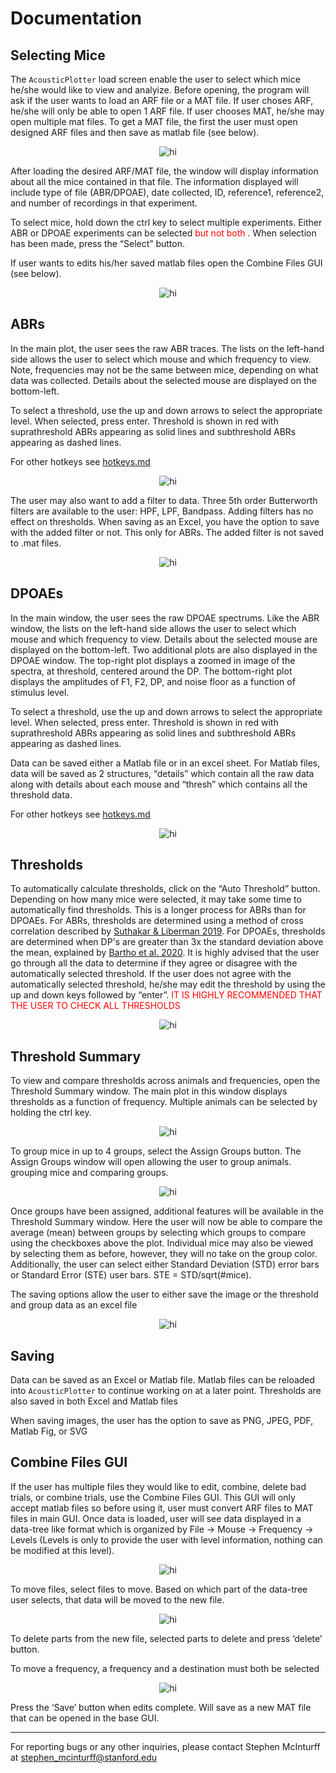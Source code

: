 # Documentation

## Selecting Mice
The `AcousticPlotter` load screen enable the user to select which mice he/she would like to view and analyize. Before opening, the program will ask if the user wants to load an ARF file or a MAT file. If user choses ARF, he/she will only be able to open 1 ARF file. If user chooses MAT, he/she may open multiple mat files. To get a MAT file, the first the user must open designed ARF files and then save as matlab file (see below).

<p align="center">
  <img src="Assets/doc1.png" alt="hi" class="inline"/>
</p>
 
After loading the desired ARF/MAT file, the window will display information about all the mice contained in that file. The information displayed will include type of file (ABR/DPOAE), date collected, ID, reference1, reference2, and number of recordings in that experiment.  

To select mice, hold down the ctrl key to select multiple experiments. Either ABR or DPOAE experiments can be selected <span style="color: red"> but not both </span>. When selection has been made, press the “Select” button.

If user wants to edits his/her saved matlab files open the Combine Files GUI (see below).
 
<p align="center">
  <img src="Assets/doc2.png" alt="hi" class="inline"/>
</p>

## ABRs

In the main plot, the user sees the raw ABR traces. The lists on the left-hand side allows the user to select which mouse and which frequency to view. Note, frequencies may not be the same between mice, depending on what data was collected. Details about the selected mouse are displayed on the bottom-left.

To select a threshold, use the up and down arrows to select the appropriate level. When selected, press enter. Threshold is shown in red with suprathreshold ABRs appearing as solid lines and subthreshold ABRs appearing as dashed lines. 

For other hotkeys see [hotkeys.md](https://github.com/StankovicLab/Acoustic-Plotter/blob/main/hotkeys.md) 

<p align="center">
  <img src="Assets/doc3.png" alt="hi" class="inline"/>
</p>
 
The user may also want to add a filter to data. Three 5th order Butterworth filters are available to the user: HPF, LPF, Bandpass. Adding filters has no effect on thresholds. When saving as an Excel, you have the option to save with the added filter or not. This only for ABRs. The added filter is not saved to .mat files.
 
<p align="center">
  <img src="Assets/doc4.png" alt="hi" class="inline"/>
</p>

## DPOAEs

In the main window, the user sees the raw DPOAE spectrums. Like the ABR window, the lists on the left-hand side allows the user to select which mouse and which frequency to view. Details about the selected mouse are displayed on the bottom-left. Two additional plots are also displayed in the DPOAE window. The top-right plot displays a zoomed in image of the spectra, at threshold, centered around the DP. The bottom-right plot displays the amplitudes of F1, F2, DP, and noise floor as a function of stimulus level. 

To select a threshold, use the up and down arrows to select the appropriate level. When selected, press enter. Threshold is shown in red with suprathreshold ABRs appearing as solid lines and subthreshold ABRs appearing as dashed lines. 

Data can be saved either a Matlab file or in an excel sheet. For Matlab files, data will be saved as 2 structures, “details” which contain all the raw data along with details about each mouse and “thresh” which contains all the threshold data.

For other hotkeys see [hotkeys.md](https://github.com/StankovicLab/Acoustic-Plotter/blob/main/hotkeys.md) 
 
<p align="center">
  <img src="Assets/doc5.png" alt="hi" class="inline"/>
</p>

## Thresholds

To automatically calculate thresholds, click on the “Auto Threshold” button. Depending on how many mice were selected, it may take some time to automatically find thresholds. This is a longer process for ABRs than for DPOAEs. For ABRs, thresholds are determined using a method of cross correlation described by [Suthakar & Liberman 2019](https://doi.org/10.1016/j.heares.2019.107782). For DPOAEs, thresholds are determined when DP's are greater than 3x the standard deviation above the mean, explained by [Bartho et al. 2020](https://github.com/CDTbot/CDTbot). It is highly advised that the user go through all the data to determine if they agree or disagree with the automatically selected threshold. If the user does not agree with the automatically selected threshold, he/she may edit the threshold by using the up and down keys followed by “enter”. <span style="color: red"> IT IS HIGHLY RECOMMENDED THAT THE USER TO CHECK ALL THRESHOLDS </span>
 
<p align="center">
  <img src="Assets/doc6.png" alt="hi" class="inline"/>
</p>

## Threshold Summary

To view and compare thresholds across animals and frequencies, open the Threshold Summary window.  The main plot in this window displays thresholds as a function of frequency. Multiple animals can be selected by holding the ctrl key.

<p align="center">
  <img src="Assets/doc7.png" alt="hi" class="inline"/>
</p>
 
To group mice in up to 4 groups, select the Assign Groups button. The Assign Groups window will open allowing the user to group animals.  grouping mice and comparing groups. 

<p align="center">
  <img src="Assets/doc8.png" alt="hi" class="inline"/>
</p>

Once groups have been assigned, additional features will be available in the Threshold Summary window. Here the user will now be able to compare the average (mean) between groups by selecting which groups to compare using the checkboxes above the plot. Individual mice may also be viewed by selecting them as before, however, they will no take on the group color. Additionally, the user can select either Standard Deviation (STD) error bars or Standard Error (STE) user bars. STE = STD/sqrt(#mice). 

The saving options allow the user to either save the image or the threshold and group data as an excel file
 
<p align="center">
  <img src="Assets/doc9.png" alt="hi" class="inline"/>
</p>

## Saving

Data can be saved as an Excel or Matlab file. Matlab files can be reloaded into `AcousticPlotter` to continue working on at a later point. Thresholds are also saved in both Excel and Matlab files

When saving images, the user has the option to save as PNG, JPEG, PDF, Matlab Fig, or SVG

## Combine Files GUI

If the user has multiple files they would like to edit, combine, delete bad trials, or combine trials, use the Combine Files GUI. This GUI will only accept matlab files so before using it, user must convert ARF files to MAT files in main GUI. Once data is loaded, user will see data displayed in a data-tree like format which is organized by File -> Mouse -> Frequency -> Levels (Levels is only to provide the user with level information, nothing can be modified at this level). 

<p align="center">
  <img src="Assets/doc10.png" alt="hi" class="inline"/>
</p>

To move files, select files to move. Based on which part of the data-tree user selects, that data will be moved to the new file. 
 
<p align="center">
  <img src="Assets/doc11.png" alt="hi" class="inline"/>
</p>

To delete parts from the new file, selected parts to delete and press ‘delete’ button.

To move a frequency, a frequency and a destination must both be selected

<p align="center">
  <img src="Assets/doc12.png" alt="hi" class="inline"/>
</p>

Press the ‘Save’ button when edits complete. Will save as a new MAT file that can be opened in the base GUI.

---

For reporting bugs or any other inquiries, please contact Stephen McInturff at stephen_mcinturff@stanford.edu 
